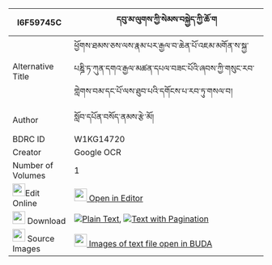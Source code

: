 |I6F59745C|དབུ་མ་ལུགས་ཀྱི་སེམས་བསྐྱེད་ཀྱི་ཆོ་ག 
| --- | --- 
|Alternative Title |ཕྱོགས་ཐམས་ཅས་ལས་རྣམ་པར་རྒྱལ་བ་ཆེན་པོ་འཇམ་མགོན་ས་སྐྱ་པཎྜི་ཏ་ཀུན་དགའ་རྒྱལ་མཚན་དཔལ་བཟང་པོའི་ཞབས་ཀྱི་གསུང་རབ་གླེགས་བམ་དང་པོ་ལས་ཐུབ་པའི་དགོངས་པ་རབ་ཏུ་གསལ་བ།
|Author| སློབ་དཔོན་བསོད་ནམས་རྩེ་མོ།
|BDRC ID | W1KG14720
|Creator | Google OCR
|Number of Volumes| 1
|<img width="25" src="https://img.icons8.com/color/25/000000/edit-property.png">Edit Online| [<img width="25" src="https://avatars.githubusercontent.com/u/45091458?s=200&v=4"> Open in Editor](http://editor.openpecha.org/I6F59745C)
|<img width="25" src="https://img.icons8.com/fluent/48/000000/download-2.png"/>  Download | [![](https://img.icons8.com/color/20/000000/txt.png)Plain Text](https://github.com/Openpecha/I6F59745C/releases/download/v1/uma_luk_kyi_semkye_kyi_choga_plain_I6F59745C.zip), [![](https://img.icons8.com/color/20/000000/txt.png)Text with Pagination](https://github.com/Openpecha/I6F59745C/releases/download/v1/uma_luk_kyi_semkye_kyi_choga_pages_I6F59745C.zip)
|<img width="25" src="https://img.icons8.com/plasticine/100/000000/pictures-folder.png"/>  Source Images | [<img width="25" src="https://library.bdrc.io/icons/BUDA-small.svg"> Images of text file open in BUDA](https://library.bdrc.io/show/bdr:W1KG14720)